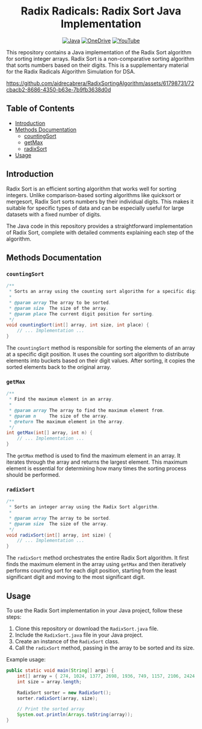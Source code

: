 <h1 align="center">Radix Radicals: Radix Sort Java Implementation</h1>



<div align="center">

  <a href="https://github.com/aidrecabrera/RadixSortingAlgorithm/blob/master/src/RadixSort.java">![Java](https://img.shields.io/badge/java-%23ED8B00.svg?style=for-the-badge&logo=openjdk&logoColor=white)</a>
  <a href="https://malayancollegesmindanaoo365-my.sharepoint.com/:v:/g/personal/pdvillorente_mcm_edu_ph/EegsrpD_U41DoKdZ190r4xQBQ6BXXk-BjPtVJ408ZRh7Pw?nav=eyJyZWZlcnJhbEluZm8iOnsicmVmZXJyYWxBcHAiOiJPbmVEcml2ZUZvckJ1c2luZXNzIiwicmVmZXJyYWxBcHBQbGF0Zm9ybSI6IldlYiIsInJlZmVycmFsTW9kZSI6InZpZXciLCJyZWZlcnJhbFZpZXciOiJNeUZpbGVzTGlua0RpcmVjdCJ9fQ&e=GnDjny">![OneDrive](https://img.shields.io/badge/OneDrive-0078D4.svg?style=for-the-badge&logo=microsoftonedrive&logoColor=white)</a>
  <a href="https://www.youtube.com/watch?v=s1_yGrJVkhI&t=4s">![YouTube](https://img.shields.io/badge/YouTube-%23FF0000.svg?style=for-the-badge&logo=YouTube&logoColor=white)</a>


</div>

This repository contains a Java implementation of the Radix Sort algorithm for sorting integer arrays. Radix Sort is a non-comparative sorting algorithm that sorts numbers based on their digits. This is a supplementary material for the Radix Radicals Algorithm Simulation for DSA.

https://github.com/aidrecabrera/RadixSortingAlgorithm/assets/61798731/72cbacb2-8686-4350-b63e-7b9fb3638d0d

## Table of Contents

- [Introduction](#introduction)
- [Methods Documentation](#methods-documentation)
  - [countingSort](#countingsort)
  - [getMax](#getmax)
  - [radixSort](#radixsort)
- [Usage](#usage)

## Introduction

Radix Sort is an efficient sorting algorithm that works well for sorting integers. Unlike comparison-based sorting algorithms like quicksort or mergesort, Radix Sort sorts numbers by their individual digits. This makes it suitable for specific types of data and can be especially useful for large datasets with a fixed number of digits.

The Java code in this repository provides a straightforward implementation of Radix Sort, complete with detailed comments explaining each step of the algorithm.

## Methods Documentation

### `countingSort`

```java
/**
 * Sorts an array using the counting sort algorithm for a specific digit position.
 *
 * @param array The array to be sorted.
 * @param size  The size of the array.
 * @param place The current digit position for sorting.
 */
void countingSort(int[] array, int size, int place) {
    // ... Implementation ... 
}
```

The `countingSort` method is responsible for sorting the elements of an array at a specific digit position. It uses the counting sort algorithm to distribute elements into buckets based on their digit values. After sorting, it copies the sorted elements back to the original array.

### `getMax`

```java
/**
 * Find the maximum element in an array.
 *
 * @param array The array to find the maximum element from.
 * @param n     The size of the array.
 * @return The maximum element in the array.
 */
int getMax(int[] array, int n) {
    // ... Implementation ...
}
```

The `getMax` method is used to find the maximum element in an array. It iterates through the array and returns the largest element. This maximum element is essential for determining how many times the sorting process should be performed.

### `radixSort`

```java
/**
 * Sorts an integer array using the Radix Sort algorithm.
 *
 * @param array The array to be sorted.
 * @param size  The size of the array.
 */
void radixSort(int[] array, int size) {
    // ... Implementation ...
}
```

The `radixSort` method orchestrates the entire Radix Sort algorithm. It first finds the maximum element in the array using `getMax` and then iteratively performs counting sort for each digit position, starting from the least significant digit and moving to the most significant digit.

## Usage

To use the Radix Sort implementation in your Java project, follow these steps:

1. Clone this repository or download the `RadixSort.java` file.
2. Include the `RadixSort.java` file in your Java project.
3. Create an instance of the `RadixSort` class.
4. Call the `radixSort` method, passing in the array to be sorted and its size.

Example usage:

```java
public static void main(String[] args) {
    int[] array = { 274, 1024, 1377, 2698, 1936, 749, 1157, 2106, 2424, 1854 };
    int size = array.length;

    RadixSort sorter = new RadixSort();
    sorter.radixSort(array, size);

    // Print the sorted array
    System.out.println(Arrays.toString(array));
}
```

